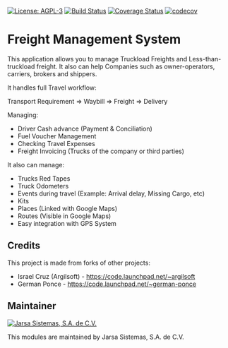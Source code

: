 [![License: AGPL-3](https://img.shields.io/badge/licence-AGPL--3-blue.svg)](http://www.gnu.org/licenses/agpl-3.0-standalone.html)
[![Build Status](https://travis-ci.org/Jarsa/transport-management-system.svg?branch=12.0)](https://travis-ci.org/Jarsa/transport-management-system)
[![Coverage Status](https://coveralls.io/repos/github/Jarsa/transport-management-system/badge.svg?branch=12.0&refresh=1)](https://coveralls.io/github/Jarsa/transport-management-system?branch=12.0)
[![codecov](https://codecov.io/gh/Jarsa/transport-management-system/branch/12.0/graph/badge.svg)](https://codecov.io/gh/Jarsa/transport-management-system)

Freight Management System
==========================

This application allows you to manage Truckload Freights and Less-than-truckload freight. It also can help Companies such as owner-operators, carriers, brokers and shippers.

It handles full Travel workflow:

Transport Requirement => Waybill => Freight => Delivery

Managing:
- Driver Cash advance (Payment & Conciliation)
- Fuel Voucher Management
- Checking Travel Expenses
- Freight Invoicing (Trucks of the company or third parties)

It also can manage:
- Trucks Red Tapes
- Truck Odometers
- Events during travel (Example: Arrival delay, Missing Cargo, etc)
- Kits
- Places (Linked with Google Maps)
- Routes (Visible in Google Maps)
- Easy integration with GPS System

Credits
-------

This project is made from forks of other projects:
- Israel Cruz (Argilsoft) - https://code.launchpad.net/~argilsoft
- German Ponce - https://code.launchpad.net/~german-ponce

Maintainer
----------

[![Jarsa Sistemas, S.A. de C.V.](http://www.jarsa.com.mx/logo.png)](http://www.jarsa.com.mx)

This modules are maintained by Jarsa Sistemas, S.A. de C.V.
